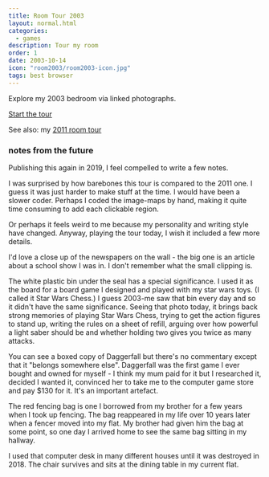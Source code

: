```yaml
---
title: Room Tour 2003
layout: normal.html
categories: 
  - games
description: Tour my room
order: 1
date: 2003-10-14
icon: "room2003/room2003-icon.jpg"
tags: best browser
---
```


Explore my 2003 bedroom via linked photographs.

[Start the tour](room.htm)

See also:  my [2011 room tour](../room2011/)


### notes from the future

Publishing this again in 2019, I feel compelled to write a few notes.

I was surprised by how barebones this tour is compared to the 2011 one. I guess it was just harder to make stuff at the time. I would have been a slower coder. Perhaps I coded the image-maps by hand, making it quite time consuming to add each clickable region.

Or perhaps it feels weird to me because my personality and writing style have changed. Anyway, playing the tour today, I wish it included a few more details.

I'd love a close up of the newspapers on the wall - the big one is an article about a school show I was in. I don't remember what the small clipping is.

The white plastic bin under the seal has a special significance. I used it as the board for a board game I designed and played with my star wars toys. (I called it Star Wars Chess.) I guess 2003-me saw that bin every day and so it didn't have the same significance. Seeing that photo today, it brings back strong memories of playing Star Wars Chess, trying to get the action figures to stand up, writing the rules on a sheet of refill, arguing over how powerful a light saber should be and whether holding two gives you twice as many attacks.

You can see a boxed copy of Daggerfall but there's no commentary except that it "belongs somewhere else". Daggerfall was the first game I ever bought and owned for myself - I think my mum paid for it but I researched it, decided I wanted it, convinced her to take me to the computer game store and pay $130 for it. It's an important artefact.

The red fencing bag is one I borrowed from my brother for a few years when I took up fencing. The bag reappeared in my life over 10 years later when a fencer moved into my flat. My brother had given him the bag at some point, so one day I arrived home to see the same bag sitting in my hallway.

I used that computer desk in many different houses until it was destroyed in 2018. The chair survives and sits at the dining table in my current flat.
